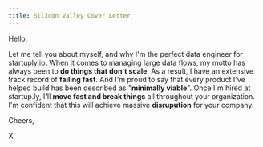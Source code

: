 ```yaml
---
title: Silicon Valley Cover Letter
---
```


Hello,

Let me tell you about myself, and why I'm the perfect data engineer for startuply.io. When it comes to managing large data flows, my motto has always been to **do things that don't scale**. As a result, I have an extensive track record of **failing fast**. And I'm proud to say that every product I've helped build has been described as "**minimally viable**". Once I'm hired at startup.ly, I'll **move fast and break things** all throughout your organization. I'm confident that this will achieve massive **disrupution** for your company.

Cheers,

X
